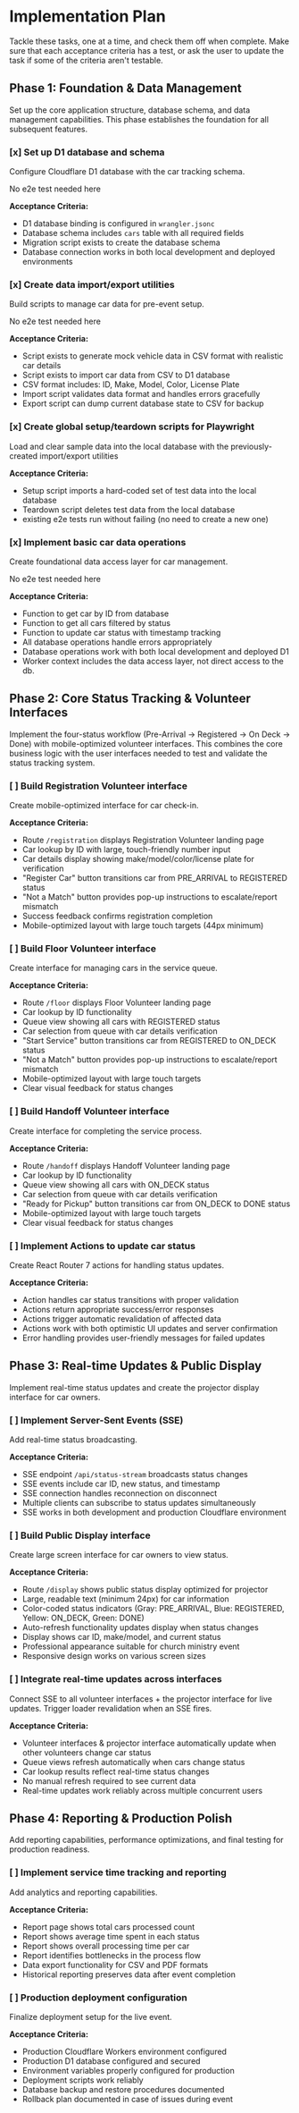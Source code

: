 # Implementation Plan

Tackle these tasks, one at a time, and check them off when complete. Make sure
that each acceptance criteria has a test, or ask the user to update the task if
some of the criteria aren't testable.

## Phase 1: Foundation & Data Management

Set up the core application structure, database schema, and data management
capabilities. This phase establishes the foundation for all subsequent features.

### [x] Set up D1 database and schema

Configure Cloudflare D1 database with the car tracking schema.

No e2e test needed here

**Acceptance Criteria:**

- D1 database binding is configured in `wrangler.jsonc`
- Database schema includes `cars` table with all required fields
- Migration script exists to create the database schema
- Database connection works in both local development and deployed environments

### [x] Create data import/export utilities

Build scripts to manage car data for pre-event setup.

No e2e test needed here

**Acceptance Criteria:**

- Script exists to generate mock vehicle data in CSV format with realistic car
  details
- Script exists to import car data from CSV to D1 database
- CSV format includes: ID, Make, Model, Color, License Plate
- Import script validates data format and handles errors gracefully
- Export script can dump current database state to CSV for backup

### [x] Create global setup/teardown scripts for Playwright

Load and clear sample data into the local database with the previously-created
import/export utilities

**Acceptance Criteria:**

- Setup script imports a hard-coded set of test data into the local database
- Teardown script deletes test data from the local database
- existing e2e tests run without failing (no need to create a new one)

### [x] Implement basic car data operations

Create foundational data access layer for car management.

No e2e test needed here

**Acceptance Criteria:**

- Function to get car by ID from database
- Function to get all cars filtered by status
- Function to update car status with timestamp tracking
- All database operations handle errors appropriately
- Database operations work with both local development and deployed D1
- Worker context includes the data access layer, not direct access to the db.

## Phase 2: Core Status Tracking & Volunteer Interfaces

Implement the four-status workflow (Pre-Arrival → Registered → On Deck → Done)
with mobile-optimized volunteer interfaces. This combines the core business
logic with the user interfaces needed to test and validate the status tracking
system.

### [ ] Build Registration Volunteer interface

Create mobile-optimized interface for car check-in.

**Acceptance Criteria:**

- Route `/registration` displays Registration Volunteer landing page
- Car lookup by ID with large, touch-friendly number input
- Car details display showing make/model/color/license plate for verification
- "Register Car" button transitions car from PRE_ARRIVAL to REGISTERED status
- "Not a Match" button provides pop-up instructions to escalate/report mismatch
- Success feedback confirms registration completion
- Mobile-optimized layout with large touch targets (44px minimum)

### [ ] Build Floor Volunteer interface

Create interface for managing cars in the service queue.

**Acceptance Criteria:**

- Route `/floor` displays Floor Volunteer landing page
- Car lookup by ID functionality
- Queue view showing all cars with REGISTERED status
- Car selection from queue with car details verification
- "Start Service" button transitions car from REGISTERED to ON_DECK status
- "Not a Match" button provides pop-up instructions to escalate/report mismatch
- Mobile-optimized layout with large touch targets
- Clear visual feedback for status changes

### [ ] Build Handoff Volunteer interface

Create interface for completing the service process.

**Acceptance Criteria:**

- Route `/handoff` displays Handoff Volunteer landing page
- Car lookup by ID functionality
- Queue view showing all cars with ON_DECK status
- Car selection from queue with car details verification
- "Ready for Pickup" button transitions car from ON_DECK to DONE status
- Mobile-optimized layout with large touch targets
- Clear visual feedback for status changes

### [ ] Implement Actions to update car status

Create React Router 7 actions for handling status updates.

**Acceptance Criteria:**

- Action handles car status transitions with proper validation
- Actions return appropriate success/error responses
- Actions trigger automatic revalidation of affected data
- Actions work with both optimistic UI updates and server confirmation
- Error handling provides user-friendly messages for failed updates

## Phase 3: Real-time Updates & Public Display

Implement real-time status updates and create the projector display interface
for car owners.

### [ ] Implement Server-Sent Events (SSE)

Add real-time status broadcasting.

**Acceptance Criteria:**

- SSE endpoint `/api/status-stream` broadcasts status changes
- SSE events include car ID, new status, and timestamp
- SSE connection handles reconnection on disconnect
- Multiple clients can subscribe to status updates simultaneously
- SSE works in both development and production Cloudflare environment

### [ ] Build Public Display interface

Create large screen interface for car owners to view status.

**Acceptance Criteria:**

- Route `/display` shows public status display optimized for projector
- Large, readable text (minimum 24px) for car information
- Color-coded status indicators (Gray: PRE_ARRIVAL, Blue: REGISTERED, Yellow:
  ON_DECK, Green: DONE)
- Auto-refresh functionality updates display when status changes
- Display shows car ID, make/model, and current status
- Professional appearance suitable for church ministry event
- Responsive design works on various screen sizes

### [ ] Integrate real-time updates across interfaces

Connect SSE to all volunteer interfaces + the projector interface for live
updates. Trigger loader revalidation when an SSE fires.

**Acceptance Criteria:**

- Volunteer interfaces & projector interface automatically update when other
  volunteers change car status
- Queue views refresh automatically when cars change status
- Car lookup results reflect real-time status changes
- No manual refresh required to see current data
- Real-time updates work reliably across multiple concurrent users

## Phase 4: Reporting & Production Polish

Add reporting capabilities, performance optimizations, and final testing for
production readiness.

### [ ] Implement service time tracking and reporting

Add analytics and reporting capabilities.

**Acceptance Criteria:**

- Report page shows total cars processed count
- Report shows average time spent in each status
- Report shows overall processing time per car
- Report identifies bottlenecks in the process flow
- Data export functionality for CSV and PDF formats
- Historical reporting preserves data after event completion

### [ ] Production deployment configuration

Finalize deployment setup for the live event.

**Acceptance Criteria:**

- Production Cloudflare Workers environment configured
- Production D1 database configured and secured
- Environment variables properly configured for production
- Deployment scripts work reliably
- Database backup and restore procedures documented
- Rollback plan documented in case of issues during event
